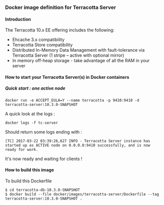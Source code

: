 ### Docker image definition for Terracotta Server

#### Introduction

The Terracotta 10.x EE offering includes the following:

 *  Ehcache 3.x compatibility
 *  Terracotta Store compatibility
 *  Distributed In-Memory Data Management with fault-tolerance via Terracotta Server (1 stripe – active with optional mirror)
 *  In memory off-heap storage - take advantage of all the RAM in your server


#### How to start your Terracotta Server(s) in Docker containers

##### Quick start : one active node

    docker run -e ACCEPT_EULA=Y --name terracotta -p 9410:9410 -d terracotta-server:10.3.0-SNAPSHOT

A quick look at the logs :

    docker logs -f tc-server

Should return some logs ending with :

    [TC] 2017-03-22 03:39:26,627 INFO - Terracotta Server instance has started up as ACTIVE node on 0.0.0.0:9410 successfully, and is now ready for work.

It's now ready and waiting for clients !

#### How to build this image

To build this Dockerfile

    $ cd terracotta-db-10.3.0-SNAPSHOT
    $ docker build --file docker/images/terracotta-server/Dockerfile --tag terracotta-server:10.3.0-SNAPSHOT .